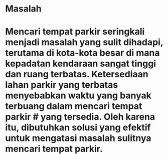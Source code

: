 # Masalah
#
# Mencari tempat parkir seringkali menjadi masalah yang sulit dihadapi, terutama di kota-kota besar di mana kepadatan kendaraan sangat tinggi dan ruang terbatas. Ketersediaan lahan parkir yang terbatas menyebabkan waktu yang banyak terbuang dalam mencari tempat parkir # yang tersedia. Oleh karena itu, dibutuhkan solusi yang efektif untuk mengatasi masalah sulitnya mencari tempat parkir.
